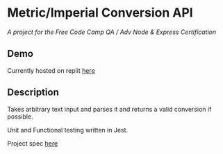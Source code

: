 # Metric/Imperial Conversion API
*A project for the Free Code Camp QA / Adv Node &amp; Express Certification*

## Demo
Currently hosted on replit [here](https://fcc-metricimpconverter.zenlex.repl.co/)

## Description
Takes arbitrary text input and parses it and returns a valid conversion if possible.

Unit and Functional testing written in Jest. 

Project spec [here](https://www.freecodecamp.org/learn/quality-assurance/quality-assurance-projects/metric-imperial-converter)
